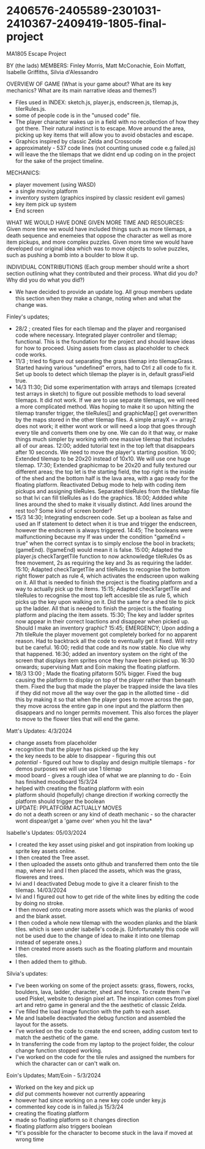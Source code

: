# 2406576-2405589-2301031-2410367-2409419-1805-final-project

MA1805 Escape Project

BY (the lads)
MEMBERS: Finley Morris, Matt McConachie, Eoin Moffatt, Isabelle Griffiths, Silvia d'Alessandro

OVERVIEW OF GAME
(What is your game about? What are its key mechanics? What are its main narrative
ideas and themes?)
- Files used in INDEX: sketch.js, player.js, endscreen.js, tilemap.js, tilerRules.js.
- some of people code is in the "unused code" file. 
- The player character wakes up in a field with no recollection of how they got there. Their natural instinct is to escape. Move around the area, picking up key items that will allow you to avoid obstacles and escape. 
- Graphics inspired by classic Zelda and Crosscode 
- approximately - 537 code lines (not counting unused code e.g failed.js)
- will leave the the tilemaps that we didnt end up coding on in the project for the sake of the project timeline. 

MECHANICS: 
- player movement (using WASD)
- a single moving platform 
- inventory system (graphics inspired by classic resident evil games)
- key item pick up system 
- End screen 

WHAT WE WOULD HAVE DONE GIVEN MORE TIME AND RESOURCES:
Given more time we would have included things such as more tilemaps, a death sequence and enemeies that oppose the character as well as more item pickups, and more complex puzzles.
Given more time we would have developed our original idea which was to move objects to solve puzzles, such as pushing a bomb into a boulder to blow it up. 

INDIVIDUAL CONTRIBUTIONS
(Each group member should write a short section outlining what they contributed
and their process. What did you do? Why did you do what you did?)
- We have decided to provide an update log. All group members update this section when they make a change, noting when and what the change was.  

Finley's updates;
- 28/2 ; created files for each tilemap and the player and reorganised code where necessary. Integrated player controller and tilemap; functional. This is the foundation for the project and should leave ideas for how to proceed. Using assets from class as placeholder to check code works. 
- 11/3 ; tried to figure out separating the grass tilemap into tilemapGrass. Started having various "undefined" errors, had to Ctrl z all code to fix it. Set up bools to detect which tilemap the player is in, default grassField true. 
- 14/3 11:30; Did some experimentation with arrays and tilemaps (created test arrays in sketch) to figure out possible methods to load several tilemaps. It did not work. If we are to use separate tilemaps, we will need a more complicated method. Was hoping to make it so upon hitting the tilemap transfer trigger, the tileRules[] and graphicMap[] get overwritten by the maps stored in the other tilemap files. A simple arrayX == arrayZ does not work; it either wont work or will need a loop that goes through every tile and converts them one by one. We can do it that way, or make things much simpler by working with one massive tilemap that includes all of our areas. 
12:00; added tutorial text in the top left that disappears after 10 seconds. We need to move the player's starting position.
16:00; Extended tilemap to be 20x20 instead of 10x10. We will use one huge tilemap. 
17:30; Extended graphicmap to be 20x20 and fully textured our different areas; the top let is the starting field, the top right is the inside of the shed and the bottom half is the lava area, with a gap ready for the floating platform. Reactivated Debug mode to help with coding item pickups and assigning tileRules. Separated tileRules from the tileMap file so that Ivi can fill tileRules as I do the graphics. 
18:00; Addded white lines around the shed to make it visually distinct. Add lines around the rest too? Some kind of screen border?
- 15/3 14:30; Integrating endscreen code. Set up a boolean as false and used an If statement to detect when it is true and trigger the endscreen, however the endscreen is always triggered. 
14:45; The booleans were malfunctioning because my If was under the condition "gameEnd = true" when the correct syntax is to simply enclose the bool in brackets; (gameEnd). (!gameEnd) would mean it is false.
15:00; Adapted the player.js checkTargetTile function to now acknowledge tileRules 0s as free movement, 2s as requiring the key and 3s as requiring the ladder. 
15:10; Adapted checkTargetTile and tileRules to recognise the bottom right flower patch as rule 4, which activates the endscreen upon walking on it. All that is needed to finish the project is the floating platform and a way to actually pick up the items. 
15:15; Adapted checkTargetTile and tileRules to recognise the most top left accesible tile as rule 5, which picks up the key upon walking on it. Did the same for a shed tile to pick up the ladder. All that is needed to finish the project is the floating platform and placing the item assets.
15:30; The key and ladder sprites now appear in their correct loactions and disappear when picked up. Should I make an inventory graphic?
15:45; EMERGENCY; Upon adding a 7th tileRule the player movement got completely borked for no apparent reason. Had to backtrack all the code to eventually get it fixed. Will retry but be careful. 
16:00; redid that code and its now stable. No clue why that happened. 
16:30; added an inventory system on the right of the screen that displays item sprites once they have been picked up.
16:30 onwards; supervising Matt and Eoin making the floating platform. 
- 18/3 13:00 ; Made the floating plfatorm 50% bigger. Fixed the bug causing the platform to display on top of the player rather than beneath them. Fixed the bug that made the player be trapped inside the lava tiles if they did not move all the way over the gap in the allotted time - did this by making it so that when the player goes to move across the gap, they move across the entire gap in one input and the platform then disappears and no longer permits movement. This also forces the player to move to the flower tiles that will end the game.  


Matt's Updates: 
4/3/2024 
- change assets from placeholder
- recognition that the player has picked up the key
- the key needs to be able to disappear - figuring this out
- *potential* - figured out how to display and design multiple tilemaps - for demos purposes we will use use 1 tilemap
- mood board - gives a rough idea of what we are planning to do - Eoin has finished moodboard
15/3/24
- helped with creating the floating platform with eoin 
- platform should (hopefully) change direction if working correctly 
the platform should trigger the boolean 
- UPDATE: PPLATFORM ACTUALLY MOVES 
- do not a death screen or any kind of death mechanic - so the character wont dispear/get a 'game over' when you hit the lava* 

Isabelle's Updates:
05/03/2024
- I created the key asset using piskel and got inspiration from looking up sprite key assets online. 
- I then created the Tree asset.
- I then uploaded the assets onto github and transferred them onto the tile map, where Ivi and I then placed the assets, which was the grass, floweres and trees. 
- Ivi and I deactivated Debug mode to give it a clearer finish to the tilemap. 
14/03/2024
- Ivi and I figured out how to get ride of the white lines by editing the code by doing no stroke. 
- I then moved onto creating more assets which was the planks of wood and the blank asset. 
- I then coded a whole new tilemap with the wooden planks and the blank tiles. which is seen under isabelle's code.js. (Unfortunately this code will not be used due to the change of idea to make it into one tilemap instead of seperate ones.)
- I then created more assets such as the floating platform and mountain tiles.
- I then added them to github. 

Silvia's updates:
- I've been working on some of the project assets: grass, flowers, rocks, boulders, lava, ladder, character, shed and fence. To create them I've used Piskel, website to design pixel art. The inspiration comes from pixel art and retro game in general and the the aesthetic of classic Zelda.
- I've filled the load image function with the path to each asset.
- Me and Isabelle deactivated the debug function and assembled the layout for the assets. 
- I've worked on the code to create the end screen, adding custom text to match the aesthetic of the game.
- In transferring the code from my laptop to the project folder, the colour change function stopped working. 
- I've worked on the code for the tile rules and assigned the numbers for which the character can or can't walk on. 
 


Eoin's Updates;
Matt/Eoin - 5/3/2024
- Worked on the key and pick up 
- *did* put comments however not currently appearing
- however had since working on a new key code under key.js 
- commented key code is in failed.js
15/3/24
- creating the floating platform
- made so floating platform so it changes direction
- floating platform also triggers boolean
- *it's possible for the character to become stuck in the lava if moved at wrong time
